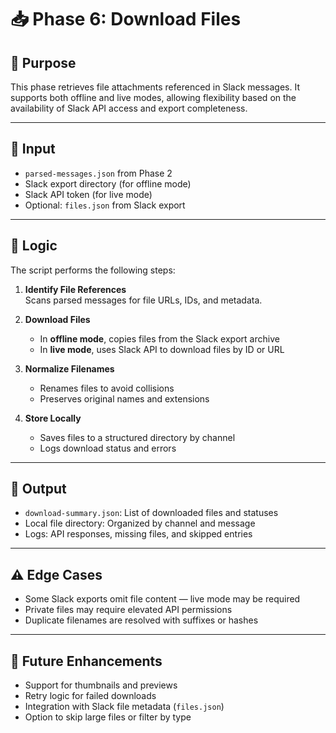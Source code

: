 # 📥 Phase 6: Download Files

## 🎯 Purpose

This phase retrieves file attachments referenced in Slack messages. It supports both offline and live modes, allowing flexibility based on the availability of Slack API access and export completeness.

---

## 📁 Input

- `parsed-messages.json` from Phase 2
- Slack export directory (for offline mode)
- Slack API token (for live mode)
- Optional: `files.json` from Slack export

---

## 🧠 Logic

The script performs the following steps:

1. **Identify File References**  
   Scans parsed messages for file URLs, IDs, and metadata.

2. **Download Files**  
   - In **offline mode**, copies files from the Slack export archive  
   - In **live mode**, uses Slack API to download files by ID or URL

3. **Normalize Filenames**  
   - Renames files to avoid collisions  
   - Preserves original names and extensions

4. **Store Locally**  
   - Saves files to a structured directory by channel  
   - Logs download status and errors

---

## 🧪 Output

- `download-summary.json`: List of downloaded files and statuses
- Local file directory: Organized by channel and message
- Logs: API responses, missing files, and skipped entries

---

## ⚠️ Edge Cases

- Some Slack exports omit file content — live mode may be required  
- Private files may require elevated API permissions  
- Duplicate filenames are resolved with suffixes or hashes

---

## 🔮 Future Enhancements

- Support for thumbnails and previews  
- Retry logic for failed downloads  
- Integration with Slack file metadata (`files.json`)  
- Option to skip large files or filter by type

